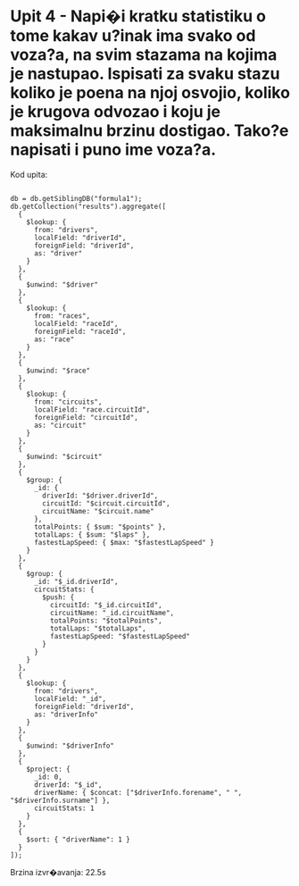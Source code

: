 # Upit 4 - Napi�i kratku statistiku o tome kakav u?inak ima svako od voza?a, na svim stazama na kojima je nastupao. Ispisati za svaku stazu koliko je poena na njoj osvojio, koliko je krugova odvozao i koju je maksimalnu brzinu dostigao. Tako?e napisati i puno ime voza?a.

Kod upita:

~~~

db = db.getSiblingDB("formula1");
db.getCollection("results").aggregate([
  {
    $lookup: {
      from: "drivers",
      localField: "driverId",
      foreignField: "driverId",
      as: "driver"
    }
  },
  {
    $unwind: "$driver"
  },
  {
    $lookup: {
      from: "races",
      localField: "raceId",
      foreignField: "raceId",
      as: "race"
    }
  },
  {
    $unwind: "$race"
  },
  {
    $lookup: {
      from: "circuits",
      localField: "race.circuitId",
      foreignField: "circuitId",
      as: "circuit"
    }
  },
  {
    $unwind: "$circuit"
  },
  {
    $group: {
      _id: {
        driverId: "$driver.driverId",
        circuitId: "$circuit.circuitId",
        circuitName: "$circuit.name"
      },
      totalPoints: { $sum: "$points" },
      totalLaps: { $sum: "$laps" },
      fastestLapSpeed: { $max: "$fastestLapSpeed" }
    }
  },
  {
    $group: {
      _id: "$_id.driverId",
      circuitStats: {
        $push: {
          circuitId: "$_id.circuitId",
          circuitName: "_id.circuitName",
          totalPoints: "$totalPoints",
          totalLaps: "$totalLaps",
          fastestLapSpeed: "$fastestLapSpeed"
        }
      }
    }
  },
  {
    $lookup: {
      from: "drivers",
      localField: "_id",
      foreignField: "driverId",
      as: "driverInfo"
    }
  },
  {
    $unwind: "$driverInfo"
  },
  {
    $project: {
      _id: 0,
      driverId: "$_id",
      driverName: { $concat: ["$driverInfo.forename", " ", "$driverInfo.surname"] },
      circuitStats: 1
    }
  },
  {
    $sort: { "driverName": 1 }
  }
]);

~~~

Brzina izvr�avanja: 22.5s
